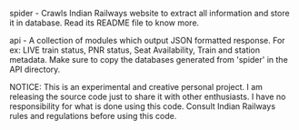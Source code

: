 spider - Crawls Indian Railways website to extract all information and store it in database. Read its README file to know more.

api - A collection of modules which output JSON formatted response. For ex: LIVE train status, PNR status, Seat Availability, Train and station metadata.
Make sure to copy the databases generated from 'spider' in the API directory.

NOTICE:
This is an experimental and creative personal project. I am releasing the source code just to share it with other enthusiasts.
I have no responsibility for what is done using this code. Consult Indian Railways rules and regulations before using this code.
